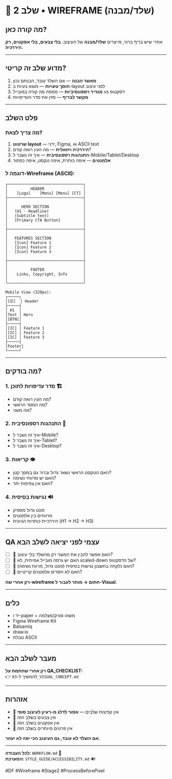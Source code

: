 # 🧱 שלב 2 • WIREFRAME (שלד/מבנה)

## מה קורה כאן?

אחרי שיש בריף ברור, מייצרים **שלד/מבנה** של העיצוב.
**בלי צבעים, בלי אפקטים, רק היררכיה.**

---

## מדוע שלב זה קריטי?

1. **מאשר הבנה** — אם השלד עובד, הבנתם נכון
2. **חוסך טעויות** — מוצא בעיות ב-layout לפני עיצוב
3. **מגדיר רספונסיביות** — ממפה מה קורה במובייל vs דסקטופ
4. **מקשר לבריף** — מזין את סדר העדיפויות

---

## פלט השלב

### מה צריך לצאת?

1. **שרטוט layout** — ידני, Figma, או ASCII text
2. **היררכיה ויזואלית** — מה העין רואה קודם?
3. **התנהגות רספונסיבית** — איך זה נשבר ל-Mobile/Tablet/Desktop
4. **אלמנטים** — איפה כותרת, איפה טקסט, איפה כפתור

### דוגמה ל-Wireframe (ASCII):

```
┌─────────────────────────────────┐
│          HEADER                 │
│    [Logo]    [Menu] [Menu] [CT] │
├─────────────────────────────────┤
│                                 │
│      HERO SECTION               │
│   (H1 - Headline)               │
│   (Subtitle text)               │
│   [Primary CTA Button]          │
│                                 │
├─────────────────────────────────┤
│                                 │
│   FEATURES SECTION              │
│   [Icon] Feature 1              │
│   [Icon] Feature 2              │
│   [Icon] Feature 3              │
│                                 │
├─────────────────────────────────┤
│                                 │
│          FOOTER                 │
│    Links, Copyright, Info       │
│                                 │
└─────────────────────────────────┘

Mobile View (320px):
┌─────┐
│[☰]  │ Header
├─────┤
│ H1  │
│Text │ Hero
│[BTN]│
├─────┤
│[IC] │ Feature 1
│[IC] │ Feature 2
│[IC] │ Feature 3
├─────┤
│Footer│
└─────┘
```

---

## מה בודקים?

### 1. סדר עדיפויות לתוכן 🏗

- מה העין רואה קודם?
- מה המסר הראשי?
- מה משני?

### 2. התנהגות רספונסיבית 📱

- איך זה נשבר ל-Mobile?
- איך זה נשבר ל-Tablet?
- איך זה נשבר ל-Desktop?

### 3. קריאות 👁

- האם הטקסט הראשי נשאר גדול וברור גם במסך קטן?
- האם יש מרווחי נשימה?
- האם אין צפיפות יתר?

### 4. נגישות בסיסית 🔊

- פונט גדול מספיק
- מרווחים בין אלמנטים
- היררכיית כותרות הגיונית (H1 → H2 → H3)

---

## QA עצמי לפני יציאה לשלב הבא

- [ ] 🧪 האם אפשר להבין את המוצר רק מהשלד בלי עיצוב?
- [ ] 🧪 האם יש גרסה מובייל אמיתית, לא scaled-down של הדסקטופ?
- [ ] 🧪 האם נלקחה בחשבון נגישות בסיסית (פונט גדול, מרווח נשימה)?
- [ ] 🧪 האם לא חסרים אלמנטים קריטיים?

**רק אחרי שה-wireframe חתום → מותר לעבור ל-Visual.**

---

## כלים

- יד ו-paper + משהו סורק/מצלמה
- Figma Wireframe Kit
- Balsamiq
- draw.io
- טבלת ASCII

---

## מעבר לשלב הבא

**רק אחרי שחתמת על QA_CHECKLIST:**  
👉 להמשיך ל-`03_VISUAL_CONCEPT.md`

---

## אזהרות

- 🚫 אין קפיצות שלבים — **אסור לדלג מ-רעיון לעיצוב סופי**
- 🚫 אין צבעים בשלב הזה
- 🚫 אין אפקטים בשלב הזה
- 🚫 אין פרטים מיותרים בשלב הזה

**אם השלד לא עובד, גם העיצוב הכי יפה לא יעזור.**

---

**לכל העבודה:** `WORKFLOW.md` 🔄  
**המערכת:** `STYLE_GUIDE/ACCESSIBILITY.md` 🔊

#DF #Wireframe #Stage2 #ProcessBeforePixel

